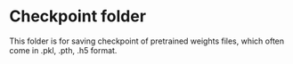 # Checkpoint folder
This folder is for saving checkpoint of pretrained weights files, which often come in .pkl, .pth, .h5 format.